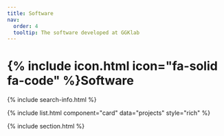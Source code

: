 ```yaml
---
title: Software
nav:
  order: 4
  tooltip: The software developed at GGKlab
---
```


# {% include icon.html icon="fa-solid fa-code" %}Software


{% include search-info.html %}

{% include list.html component="card" data="projects" style="rich" %}

{% include section.html %}


